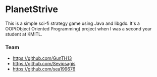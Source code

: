 # PlanetStrive
This is a simple sci-fi strategy game using Java and libgdx. It's a OOP(Object Oriented Programming) project when I was a second year student at KMITL. 

### Team
* https://github.com/GunTH13
* https://github.com/Sevipsagis
* https://github.com/sea199676
